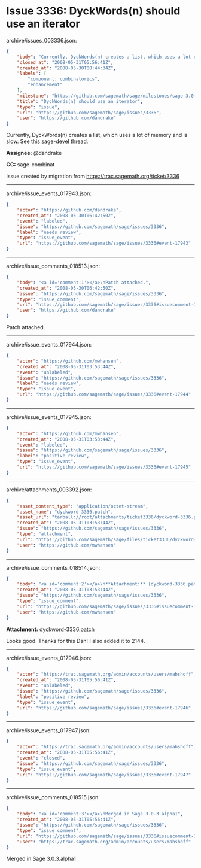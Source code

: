 # Issue 3336: DyckWords(n) should use an iterator

archive/issues_003336.json:
```json
{
    "body": "Currently, DyckWords(n) creates a list, which uses a lot of memory and is slow. See [this sage-devel thread](http://groups.google.com/group/sage-devel/browse_thread/thread/8b739bb399f2e3d4).\n\n**Assignee:** @dandrake\n\n**CC:**  sage-combinat\n\nIssue created by migration from https://trac.sagemath.org/ticket/3336\n\n",
    "closed_at": "2008-05-31T05:56:41Z",
    "created_at": "2008-05-30T00:44:34Z",
    "labels": [
        "component: combinatorics",
        "enhancement"
    ],
    "milestone": "https://github.com/sagemath/sage/milestones/sage-3.0.3",
    "title": "DyckWords(n) should use an iterator",
    "type": "issue",
    "url": "https://github.com/sagemath/sage/issues/3336",
    "user": "https://github.com/dandrake"
}
```
Currently, DyckWords(n) creates a list, which uses a lot of memory and is slow. See [this sage-devel thread](http://groups.google.com/group/sage-devel/browse_thread/thread/8b739bb399f2e3d4).

**Assignee:** @dandrake

**CC:**  sage-combinat

Issue created by migration from https://trac.sagemath.org/ticket/3336





---

archive/issue_events_017943.json:
```json
{
    "actor": "https://github.com/dandrake",
    "created_at": "2008-05-30T06:42:50Z",
    "event": "labeled",
    "issue": "https://github.com/sagemath/sage/issues/3336",
    "label": "needs review",
    "type": "issue_event",
    "url": "https://github.com/sagemath/sage/issues/3336#event-17943"
}
```



---

archive/issue_comments_018513.json:
```json
{
    "body": "<a id='comment:1'></a>\nPatch attached.",
    "created_at": "2008-05-30T06:42:50Z",
    "issue": "https://github.com/sagemath/sage/issues/3336",
    "type": "issue_comment",
    "url": "https://github.com/sagemath/sage/issues/3336#issuecomment-18513",
    "user": "https://github.com/dandrake"
}
```

<a id='comment:1'></a>
Patch attached.



---

archive/issue_events_017944.json:
```json
{
    "actor": "https://github.com/mwhansen",
    "created_at": "2008-05-31T03:53:44Z",
    "event": "unlabeled",
    "issue": "https://github.com/sagemath/sage/issues/3336",
    "label": "needs review",
    "type": "issue_event",
    "url": "https://github.com/sagemath/sage/issues/3336#event-17944"
}
```



---

archive/issue_events_017945.json:
```json
{
    "actor": "https://github.com/mwhansen",
    "created_at": "2008-05-31T03:53:44Z",
    "event": "labeled",
    "issue": "https://github.com/sagemath/sage/issues/3336",
    "label": "positive review",
    "type": "issue_event",
    "url": "https://github.com/sagemath/sage/issues/3336#event-17945"
}
```



---

archive/attachments_003392.json:
```json
{
    "asset_content_type": "application/octet-stream",
    "asset_name": "dyckword-3336.patch",
    "asset_url": "tarball://root/attachments/ticket3336/dyckword-3336.patch",
    "created_at": "2008-05-31T03:53:44Z",
    "issue": "https://github.com/sagemath/sage/issues/3336",
    "type": "attachment",
    "url": "https://github.com/sagemath/sage/files/ticket3336/dyckword-3336.patch",
    "user": "https://github.com/mwhansen"
}
```



---

archive/issue_comments_018514.json:
```json
{
    "body": "<a id='comment:2'></a>\n**Attachment:** [dyckword-3336.patch](https://github.com/sagemath/sage/files/ticket3336/dyckword-3336.patch)\n\nLooks good.  Thanks for this Dan!  I also added it to 2144.",
    "created_at": "2008-05-31T03:53:44Z",
    "issue": "https://github.com/sagemath/sage/issues/3336",
    "type": "issue_comment",
    "url": "https://github.com/sagemath/sage/issues/3336#issuecomment-18514",
    "user": "https://github.com/mwhansen"
}
```

<a id='comment:2'></a>
**Attachment:** [dyckword-3336.patch](https://github.com/sagemath/sage/files/ticket3336/dyckword-3336.patch)

Looks good.  Thanks for this Dan!  I also added it to 2144.



---

archive/issue_events_017946.json:
```json
{
    "actor": "https://trac.sagemath.org/admin/accounts/users/mabshoff",
    "created_at": "2008-05-31T05:56:41Z",
    "event": "unlabeled",
    "issue": "https://github.com/sagemath/sage/issues/3336",
    "label": "positive review",
    "type": "issue_event",
    "url": "https://github.com/sagemath/sage/issues/3336#event-17946"
}
```



---

archive/issue_events_017947.json:
```json
{
    "actor": "https://trac.sagemath.org/admin/accounts/users/mabshoff",
    "created_at": "2008-05-31T05:56:41Z",
    "event": "closed",
    "issue": "https://github.com/sagemath/sage/issues/3336",
    "type": "issue_event",
    "url": "https://github.com/sagemath/sage/issues/3336#event-17947"
}
```



---

archive/issue_comments_018515.json:
```json
{
    "body": "<a id='comment:3'></a>\nMerged in Sage 3.0.3.alpha1",
    "created_at": "2008-05-31T05:56:41Z",
    "issue": "https://github.com/sagemath/sage/issues/3336",
    "type": "issue_comment",
    "url": "https://github.com/sagemath/sage/issues/3336#issuecomment-18515",
    "user": "https://trac.sagemath.org/admin/accounts/users/mabshoff"
}
```

<a id='comment:3'></a>
Merged in Sage 3.0.3.alpha1
